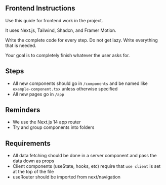 ## Frontend Instructions

Use this guide for frontend work in the project.

It uses Next.js, Tailwind, Shadcn, and Framer Motion.

Write the complete code for every step. Do not get lazy. Write everything that is needed.

Your goal is to completely finish whatever the user asks for.

## Steps

- All new components should go in `/components` and be named like `example-component.tsx` unless otherwise specified
- All new pages go in `/app`

## Reminders

- We use the Next.js 14 app router
- Try and group components into folders

## Requirements

- All data fetching should be done in a server component and pass the data down as props
- Client components (useState, hooks, etc) require that `use client` is set at the top of the file
- useRouter should be imported from next/navigation
